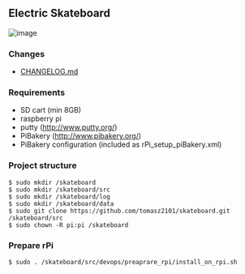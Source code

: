 ## Electric Skateboard 
![image](http://imagizer.imageshack.us/v2/1024x768q90/923/lkH8oz.jpg)
### Changes

 - [CHANGELOG.md](https://github.com/tomasz2101/skateboard/blob/master/CHANGELOG.md)

### Requirements
- SD cart (min 8GB)
- raspberry pi
- putty (http://www.putty.org/)
- PiBakery (http://www.pibakery.org/)
- PiBakery configuration (included as rPi_setup_piBakery.xml)

### Project structure
    $ sudo mkdir /skateboard
    $ sudo mkdir /skateboard/src
    $ sudo mkdir /skateboard/log
    $ sudo mkdir /skateboard/data
    $ sudo git clone https://github.com/tomasz2101/skateboard.git /skateboard/src
    $ sudo chown -R pi:pi /skateboard
### Prepare rPi
    $ sudo . /skateboard/src/devops/preaprare_rpi/install_on_rpi.sh